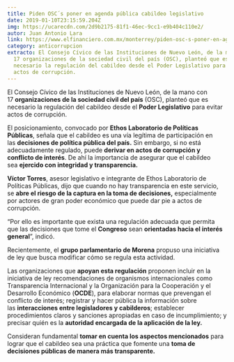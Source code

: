 ```yaml
---
title: Piden OSC´s poner en agenda pública cabildeo legislativo
date: 2019-01-10T23:15:59.204Z
img: https://ucarecdn.com/2d9b2175-81f1-46ec-9cc1-e9b404c110e2/
autor: Juan Antonio Lara
link: https://www.elfinanciero.com.mx/monterrey/piden-osc-s-poner-en-agenda-publica-cabildeo-legislativo/
category: anticorrupcion
extracto: El Consejo Cívico de las Instituciones de Nuevo León, de la mano con
  17 organizaciones de la sociedad civil del país (OSC), planteó que es
  necesario la regulación del cabildeo desde el Poder Legislativo para evitar
  actos de corrupción.
---
```

El Consejo Cívico de las Instituciones de Nuevo León, de la mano con 17 **organizaciones de la sociedad civil del país** (OSC), planteó que es necesario la regulación del cabildeo desde el **Poder Legislativo** para evitar actos de corrupción.

El posicionamiento, convocado por **Ethos Laboratorio de Políticas Públicas**, señala que el cabildeo es una vía legítima de participación en las **decisiones de política pública del país.** Sin embargo, si no está adecuadamente regulado, puede **derivar en actos de corrupción y conflicto de interés**. De ahí la importancia de asegurar que el cabildeo sea **ejercido con integridad y transparencia.**

**Víctor Torres**, asesor legislativo e integrante de Ethos Laboratorio de Políticas Públicas, dijo que cuando no hay transparencia en este servicio, se **abre el riesgo de la captura en la toma de decisiones,** especialmente por actores de gran poder económico que puede dar pie a actos de corrupción.

“Por ello es importante que exista una regulación adecuada que permita que las decisiones que tome el **Congreso** sean **orientadas hacia el interés general**”, indicó.

Recientemente, el **grupo parlamentario de Morena** propuso una iniciativa de ley que busca modificar cómo se regula esta actividad.

Las organizaciones que **apoyan esta regulación** proponen incluir en la iniciativa de ley recomendaciones de organismos internacionales como Transparencia Internacional y la Organización para la Cooperación y el Desarrollo Económico (**OCDE**), para elaborar normas que prevengan el conflicto de interés; registrar y hacer pública la información sobre las **interacciones entre legisladores y cabilderos**; establecer procedimientos claros y sanciones apropiadas en caso de incumplimiento; y precisar quién es la **autoridad encargada de la aplicación de la ley.**

Consideran fundamental **tomar en cuenta los aspectos mencionados** para lograr que el cabildeo sea una práctica que fomente una **toma de decisiones públicas de manera más transparente.**